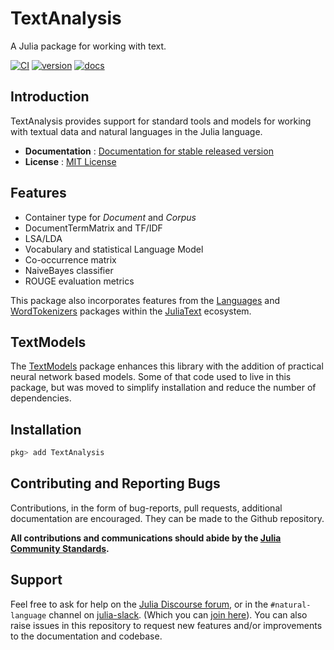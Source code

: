 # TextAnalysis

A Julia package for working with text.

[![CI](https://github.com/juliatext/TextAnalysis.jl/workflows/CI/badge.svg?event=push&branch=master)](https://github.com/JuliaText/TextAnalysis.jl/actions?query=workflow%3ACI)
[![version](https://juliahub.com/docs/TextAnalysis/version.svg)](https://juliahub.com/ui/Packages/TextAnalysis/5Mwet)
[![docs](https://img.shields.io/badge/docs-stable-blue.svg)](https://juliahub.com/docs/TextAnalysis/5Mwet) 

## Introduction

TextAnalysis provides support for standard tools and models for working with textual data and natural languages in the Julia language. 

- **Documentation** :  [Documentation for stable released version](https://docs.juliahub.com/TextAnalysis)
- **License** : [MIT License](https://github.com/JuliaText/TextAnalysis.jl/blob/master/LICENSE.md)

## Features

* Container type for *Document* and *Corpus*
* DocumentTermMatrix and TF/IDF
* LSA/LDA
* Vocabulary and statistical Language Model
* Co-occurrence matrix
* NaiveBayes classifier
* ROUGE evaluation metrics

This package also incorporates features from the [Languages](https://juliahub.com/ui/Packages/Languages/w1H1r) and [WordTokenizers](https://juliahub.com/ui/Packages/WordTokenizers/wKkKC) packages within the [JuliaText](https://github.com/JuliaText) ecosystem. 

## TextModels

The [TextModels](https://github.com/JuliaText/TextModels.jl) package enhances this library with the addition of practical neural network based models. Some of that code used to live in this package, but was moved to simplify installation and reduce the number of dependencies. 

## Installation

```julia
pkg> add TextAnalysis
```

## Contributing and Reporting Bugs

Contributions, in the form of bug-reports, pull requests, additional documentation are encouraged. They can be made to the Github repository.

**All contributions and communications should abide by the [Julia Community Standards](https://julialang.org/community/standards/).**

## Support

Feel free to ask for help on the [Julia Discourse forum](https://discourse.julialang.org/), or in the `#natural-language` channel on [julia-slack](https://julialang.slack.com). (Which you can [join here](https://slackinvite.julialang.org/)). You can also raise issues in this repository to request new features and/or improvements to the documentation and codebase.

